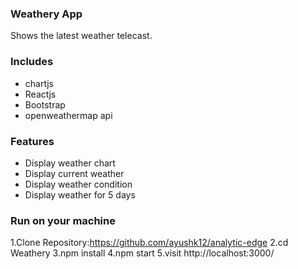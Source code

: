 ### Weathery App

Shows the latest weather telecast.

### Includes

- chartjs
- Reactjs
- Bootstrap
- openweathermap api

### Features

- Display weather chart
- Display current weather
- Display weather condition
- Display weather for 5 days

### Run on your machine

1.Clone Repository:https://github.com/ayushk12/analytic-edge
2.cd Weathery
3.npm install
4.npm start
5.visit http://localhost:3000/
